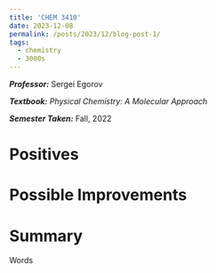```yaml
---
title: 'CHEM 3410'
date: 2023-12-08
permalink: /posts/2023/12/blog-post-1/
tags:
  - chemistry
  - 3000s
---
```


***Professor:*** Sergei Egorov

***Textbook:*** *Physical Chemistry: A Molecular Approach*

***Semester Taken:*** Fall, 2022

Positives
======

Possible Improvements
======

Summary
======
Words
